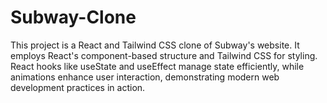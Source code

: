 # Subway-Clone
This project is a React and Tailwind CSS clone of Subway's website. It employs React's component-based structure and Tailwind CSS for styling. React hooks like useState and useEffect manage state efficiently, while animations enhance user interaction, demonstrating modern web development practices in action.
